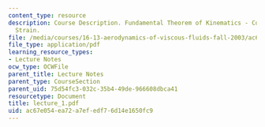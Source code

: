 ```yaml
---
content_type: resource
description: Course Description. Fundamental Theorem of Kinematics - Convection, Vorticity,
  Strain.
file: /media/courses/16-13-aerodynamics-of-viscous-fluids-fall-2003/ac67e054ea72a7efedf76d14e1650fc9_lecture_1.pdf
file_type: application/pdf
learning_resource_types:
- Lecture Notes
ocw_type: OCWFile
parent_title: Lecture Notes
parent_type: CourseSection
parent_uid: 75d54fc3-032c-35b4-49de-966608dbca41
resourcetype: Document
title: lecture_1.pdf
uid: ac67e054-ea72-a7ef-edf7-6d14e1650fc9
---
```

